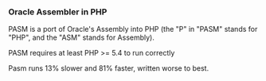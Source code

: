 ### Oracle Assembler in PHP

PASM is a port of Oracle's Assembly into PHP (the "P" in "PASM" stands for "PHP", and the "ASM" stands for Assembly).

PASM requires at least PHP >= 5.4 to run correctly

Pasm runs 13% slower and 81% faster, written worse to best.

